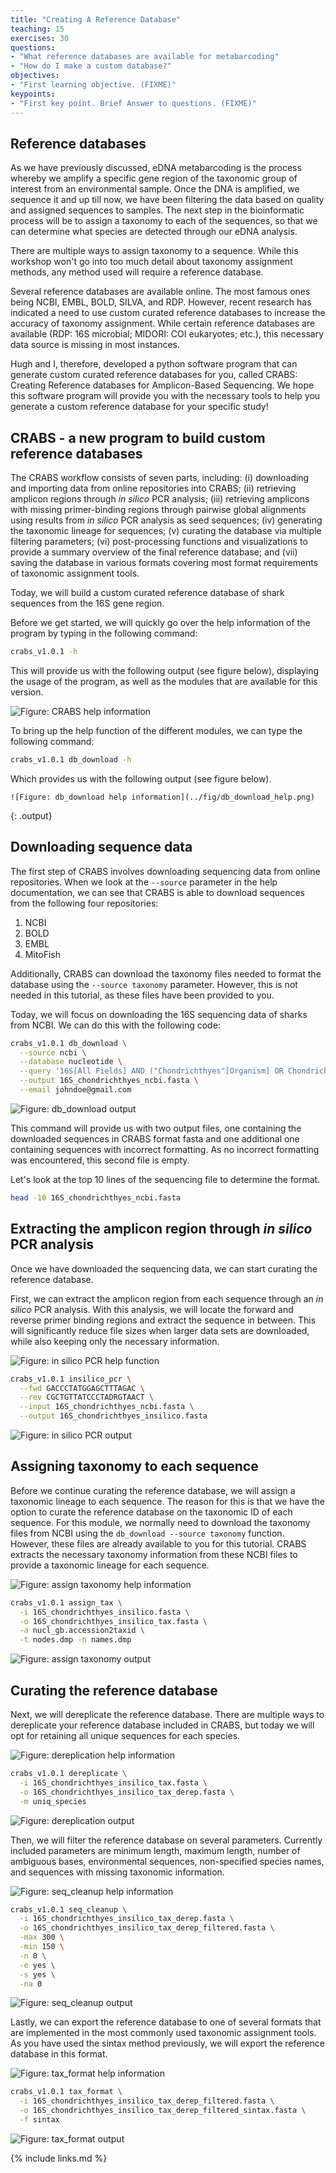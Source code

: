 ```yaml
---
title: "Creating A Reference Database"
teaching: 15
exercises: 30
questions:
- "What reference databases are available for metabarcoding"
- "How do I make a custom database?"
objectives:
- "First learning objective. (FIXME)"
keypoints:
- "First key point. Brief Answer to questions. (FIXME)"
---
```


## Reference databases

As we have previously discussed, eDNA metabarcoding is the process whereby we amplify a specific gene region of the taxonomic group of interest from an environmental sample. Once the DNA is amplified, we sequence it and up till now, we have been filtering the data based on quality and assigned sequences to samples. The next step in the bioinformatic process will be to assign a taxonomy to each of the sequences, so that we can determine what species are detected through our eDNA analysis.

There are multiple ways to assign taxonomy to a sequence. While this workshop won't go into too much detail about taxonomy assignment methods, any method used will require a reference database.

Several reference databases are available online. The most famous ones being NCBI, EMBL, BOLD, SILVA, and RDP. However, recent research has indicated a need to use custom curated reference databases to increase the accuracy of taxonomy assignment. While certain reference databases are available (RDP: 16S microbial; MIDORI: COI eukaryotes; etc.), this necessary data source is missing in most instances.

Hugh and I, therefore, developed a python software program that can generate custom curated reference databases for you, called CRABS: Creating Reference databases for Amplicon-Based Sequencing. We hope this software program will provide you with the necessary tools to help you generate a custom reference database for your specific study!

## CRABS - a new program to build custom reference databases

The CRABS workflow consists of seven parts, including: (i) downloading and importing data from online repositories into CRABS; (ii) retrieving amplicon regions through *in silico* PCR analysis; (iii) retrieving amplicons with missing primer-binding regions through pairwise global alignments using results from *in silico* PCR analysis as seed sequences; (iv) generating the taxonomic lineage for sequences; (v) curating the database via multiple filtering parameters; (vi) post-processing functions and visualizations to provide a summary overview of the final reference database; and (vii) saving the database in various formats covering most format requirements of taxonomic assignment tools.

Today, we will build a custom curated reference database of shark sequences from the 16S gene region.

Before we get started, we will quickly go over the help information of the program by typing in the following command:

```bash
crabs_v1.0.1 -h
```

This will provide us with the following output (see figure below), displaying the usage of the program, as well as the modules that are available for this version.

![Figure: CRABS help information](../fig/crabs_help.png)

To bring up the help function of the different modules, we can type the following command:

```bash
crabs_v1.0.1 db_download -h
```

Which provides us with the following output (see figure below).

```
![Figure: db_download help information](../fig/db_download_help.png)
```
{: .output}

## Downloading sequence data

The first step of CRABS involves downloading sequencing data from online repositories. When we look at the `--source` parameter in the help documentation, we can see that CRABS is able to download sequences from the following four repositories:

1. NCBI
2. BOLD
3. EMBL
4. MitoFish

Additionally, CRABS can download the taxonomy files needed to format the database using the `--source taxonomy` parameter. However, this is not needed in this tutorial, as these files have been provided to you.

Today, we will focus on downloading the 16S sequencing data of sharks from NCBI. We can do this with the following code:

```bash
crabs_v1.0.1 db_download \
  --source ncbi \
  --database nucleotide \
  --query '16S[All Fields] AND ("Chondrichthyes"[Organism] OR Chondrichthyes[All Fields]) AND ("1"[SLEN] : "50000"[SLEN])' \
  --output 16S_chondrichthyes_ncbi.fasta \
  --email johndoe@gmail.com 
```

![Figure: db_download output](../fig/db_download_output.png)

This command will provide us with two output files, one containing the downloaded sequences in CRABS format fasta and one additional one containing sequences with incorrect formatting. As no incorrect formatting was encountered, this second file is empty.

Let's look at the top 10 lines of the sequencing file to determine the format.

```bash
head -10 16S_chondrichthyes_ncbi.fasta
```

## Extracting the amplicon region through *in silico* PCR analysis

Once we have downloaded the sequencing data, we can start curating the reference database.

First, we can extract the amplicon region from each sequence through an *in silico* PCR analysis. With this analysis, we will locate the forward and reverse primer binding regions and extract the sequence in between. This will significantly reduce file sizes when larger data sets are downloaded, while also keeping only the necessary information.

![Figure: in silico PCR help function](../fig/insilico_help.png)

```bash
crabs_v1.0.1 insilico_pcr \
  --fwd GACCCTATGGAGCTTTAGAC \
  --rev CGCTGTTATCCCTADRGTAACT \
  --input 16S_chondrichthyes_ncbi.fasta \
  --output 16S_chondrichthyes_insilico.fasta
```

![Figure: in silico PCR output](../fig/insilico_results.png)

## Assigning taxonomy to each sequence

Before we continue curating the reference database, we will assign a taxonomic lineage to each sequence. The reason for this is that we have the option to curate the reference database on the taxonomic ID of each sequence. For this module, we normally need to download the taxonomy files from NCBI using the `db_download --source taxonomy` function. However, these files are already available to you for this tutorial. CRABS extracts the necessary taxonomy information from these NCBI files to provide a taxonomic lineage for each sequence.

![Figure: assign taxonomy help information](../fig/assign_help.png)

```bash
crabs_v1.0.1 assign_tax \
  -i 16S_chondrichthyes_insilico.fasta \
  -o 16S_chondrichthyes_insilico_tax.fasta \
  -a nucl_gb.accession2taxid \
  -t nodes.dmp -n names.dmp
```

![Figure: assign taxonomy output](../fig/assign_output.png)

## Curating the reference database

Next, we will dereplicate the reference database. There are multiple ways to dereplicate your reference database included in CRABS, but today we will opt for retaining all unique sequences for each species.

![Figure: dereplication help information](../fig/derep_help.png)

```bash
crabs_v1.0.1 dereplicate \
  -i 16S_chondrichthyes_insilico_tax.fasta \
  -o 16S_chondrichthyes_insilico_tax_derep.fasta \
  -m uniq_species
```

![Figure: dereplication output](../fig/derep_output.png)

Then, we will filter the reference database on several parameters. Currently included parameters are minimum length, maximum length, number of ambiguous bases, environmental sequences, non-specified species names, and sequences with missing taxonomic information.

![Figure: seq_cleanup help information](../fig/clean_help.png)

```bash
crabs_v1.0.1 seq_cleanup \
  -i 16S_chondrichthyes_insilico_tax_derep.fasta \
  -o 16S_chondrichthyes_insilico_tax_derep_filtered.fasta \
  -max 300 \
  -min 150 \
  -n 0 \
  -e yes \
  -s yes \
  -na 0
```

![Figure: seq_cleanup output](../fig/clean_output.png)

Lastly, we can export the reference database to one of several formats that are implemented in the most commonly used taxonomic assignment tools. As you have used the sintax method previously, we will export the reference database in this format.

![Figure: tax_format help information](../fig/format_help.png)

```bash
crabs_v1.0.1 tax_format \
  -i 16S_chondrichthyes_insilico_tax_derep_filtered.fasta \
  -o 16S_chondrichthyes_insilico_tax_derep_filtered_sintax.fasta \
  -f sintax
```

![Figure: tax_format output](../fig/format_output.png)


{% include links.md %}
